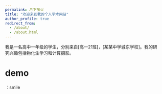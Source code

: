 ```yaml
---
permalink: 月下萤火
title: "欢迎来到我的个人学术网站"
author_profile: true
redirect_from: 
  - /about/
  - /about.html
---
```


我是一名高中一年级的学生，分别来自[高一21班]，[某某中学城东学校]。我的研究兴趣包括物化生学习和计算摄影。

# demo

：smile

